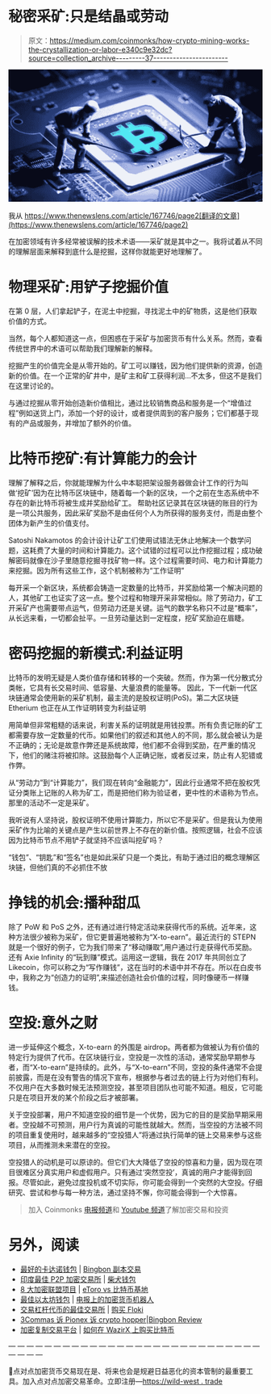 # 秘密采矿:只是结晶或劳动

> 原文：<https://medium.com/coinmonks/how-crypto-mining-works-the-crystallization-or-labor-e340c9e32dc?source=collection_archive---------37----------------------->

![](img/9fd03bd77a211947efe92037d2ce8dc3.png)

我从 https://www.thenewslens.com/article/167746/page2[翻译的文章](https://www.thenewslens.com/article/167746/page2)

在加密领域有许多经常被误解的技术术语——采矿就是其中之一。我将试着从不同的理解层面来解释到底什么是挖掘，这样你就能更好地理解了。

# 物理采矿:用铲子挖掘价值

在第 0 层，人们拿起铲子，在泥土中挖掘，寻找泥土中的矿物质，这是他们获取价值的方式。

当然，每个人都知道这一点，但困惑在于采矿与加密货币有什么关系。然而，查看传统世界中的术语可以帮助我们理解新的解释。

挖掘产生的价值完全是从零开始的。矿工可以赚钱，因为他们提供新的资源，创造新的价值。在一个正常的矿井中，是矿主和矿工获得利润…不太多，但这不是我们在这里讨论的。

与通过挖掘从零开始创造新价值相比，通过比较销售商品和服务是一个“增值过程”例如送货上门，添加一个好的设计，或者提供周到的客户服务；它们都基于现有的产品或服务，并增加了额外的价值。

# 比特币挖矿:有计算能力的会计

理解了解释之后，你就能理解为什么中本聪把架设服务器做会计工作的行为叫做‘挖矿’因为在比特币区块链中，随着每一个新的区块，一个之前在生态系统中不存在的新比特币将被生成并奖励给矿工。
帮助社区记录其在区块链的账目的行为是一项公共服务，因此采矿奖励不是由任何个人为所获得的服务支付，而是由整个团体为新产生的价值支付。

Satoshi Nakamotos 的会计设计让矿工们使用试错法无休止地解决一个数学问题，这耗费了大量的时间和计算能力。这个试错的过程可以比作挖掘过程；成功破解密码就像在沙子里随意挖掘寻找矿物一样。这个过程需要时间、电力和计算能力来挖掘。因为所有这些工作，这个机制被称为“工作证明”

每开采一个新区块，系统都会铸造一定数量的比特币，并奖励给第一个解决问题的人，其他矿工也证实了这一点。整个过程和物理开采非常相似。除了劳动力，矿工开采矿产也需要带点运气，但劳动力还是关键。运气的数学名称只不过是“概率”，从长远来看，一切都会扯平。一旦劳动量达到一定程度，挖矿奖励迫在眉睫。

# 密码挖掘的新模式:利益证明

比特币的发明无疑是人类价值存储和转移的一个突破。然而，作为第一代分散式分类帐，它具有长交易时间、低容量、大量浪费的能量等。
因此，下一代新一代区块链通常会使用新的采矿机制，最主流的是股权证明(PoS)。第二大区块链 Etherium 也正在从工作证明转变为利益证明

用简单但非常粗糙的话来说，利害关系的证明就是用钱投票。所有负责记账的矿工都需要存放一定数量的代币。如果他们的叙述和其他人的不同，那么就会被认为是不正确的；无论是故意作弊还是系统故障，他们都不会得到奖励，在严重的情况下，他们的赌注将被扣除。这鼓励每个人正确记账，或者反过来，防止有人犯错或作弊。

从“劳动力”到“计算能力”，我们现在转向“金融能力”，因此行业通常不把在股权凭证分类账上记账的人称为矿工，而是把他们称为验证者，更中性的术语称为节点。那里的活动不一定是采矿。

我听说有人坚持说，股权证明不使用计算能力，所以它不是采矿。但是我认为使用采矿作为比喻的关键点是产生以前世界上不存在的新价值。按照逻辑，社会不应该因为比特币节点不用铲子就坚持不应该叫挖矿吗？

“钱包”、“钥匙”和“签名”也是如此采矿只是一个类比，有助于通过旧的概念理解区块链，但他们真的不必抓住不放

# 挣钱的机会:播种甜瓜

除了 PoW 和 PoS 之外，还有通过进行特定活动来获得代币的系统。近年来，这种方法很少被称为采矿，但它更普遍地被称为“X-to-earn”。最近流行的 STEPN 就是一个很好的例子，它为我们带来了“移动赚取”,用户通过行走获得代币奖励。还有 Axie Infinity 的“玩到赚”模式。运用这一逻辑，我在 2017 年共同创立了 Likecoin，你可以称之为“写作赚钱”，这在当时的术语中并不存在。所以在白皮书中，我称之为“创造力的证明”,来描述创造社会价值的过程，同时像硬币一样赚钱。

# 空投:意外之财

进一步延伸这个概念，X-to-earn 的外围是 airdrop。两者都为做被认为有价值的特定行为提供了代币。在区块链行业，空投是一次性的活动，通常奖励早期参与者，而“X-to-earn”是持续的。此外，与“X-to-earn”不同，空投的条件通常不会提前披露，而是在没有警告的情况下宣布，根据参与者过去的链上行为对他们有利。不仅用户在大多数时候无法预测空投，甚至项目团队也可能不知道。相反，它可能只是在项目开发的某个阶段之后才被部署。

关于空投部署，用户不知道空投的细节是一个优势，因为它的目的是奖励早期采用者。空投越不可预测，用户行为真诚的可能性就越大。然而，当空投的方法被不同的项目重复使用时，越来越多的“空投猎人”将通过执行简单的链上交易来参与这些项目，从而推测未来潜在的空投。

空投猎人的动机是可以原谅的。但它们大大降低了空投的惊喜和力量，因为现在项目很难区分真实用户和虚假用户。只有通过‘突然空投’，真诚的用户才能得到回报。尽管如此，避免过度投机或不切实际，你可能会得到一个突然的大空投。仔细研究、尝试和参与每一种方法，通过坚持不懈，你可能会得到一个大惊喜。

> 加入 Coinmonks [电报频道](https://t.me/coincodecap)和 [Youtube 频道](https://www.youtube.com/c/coinmonks/videos)了解加密交易和投资

# 另外，阅读

*   [最好的卡达诺钱包](https://coincodecap.com/best-cardano-wallets) | [Bingbon 副本交易](https://coincodecap.com/bingbon-copy-trading)
*   [印度最佳 P2P 加密交易所](https://coincodecap.com/p2p-crypto-exchanges-in-india) | [柴犬钱包](https://coincodecap.com/baby-shiba-inu-wallets)
*   [8 大加密联盟项目](https://coincodecap.com/crypto-affiliate-programs) | [eToro vs 比特币基地](https://coincodecap.com/etoro-vs-coinbase)
*   [最佳以太坊钱包](https://coincodecap.com/best-ethereum-wallets) | [电报上的加密货币机器人](https://coincodecap.com/telegram-crypto-bots)
*   [交易杠杆代币的最佳交易所](https://coincodecap.com/leveraged-token-exchanges) | [购买 Floki](https://coincodecap.com/buy-floki-inu-token)
*   [3Commas 诉 Pionex 诉 crypto hopper](https://coincodecap.com/3commas-vs-pionex-vs-cryptohopper)|[Bingbon Review](https://coincodecap.com/bingbon-review)
*   [加密复制交易平台](/coinmonks/top-10-crypto-copy-trading-platforms-for-beginners-d0c37c7d698c) | [如何在 WazirX 上购买比特币](/coinmonks/buy-bitcoin-on-wazirx-2d12b7989af1)

— — — — — — — — — — — — — — — — — — — — — — — — — — — — — — — —

🔴点对点加密货币交易现在是、将来也会是规避日益恶化的资本管制的最重要工具。加入点对点加密交易革命。立即注册—[https://wild-west . trade](https://www.youtube.com/redirect?event=video_description&redir_token=QUFFLUhqbEs0WWgybWhXelY1SGZoRC1mN1FYS2tyZGRFd3xBQ3Jtc0tueUt1d01FcS00ZllzQzBBTndkOXktbVZnY2Rha1c1Q0xVWHp6aVJpNjdqMXUyN0FzMmpoaWJWT3NGQm5acE84V1Qtc0lUcGpaYU9ralN0NUVINlBlNGVzb1JCV3c3RElqaVVsQXRrUm9pR0RnTEFYaw&q=https%3A%2F%2Fwild-west.trade%2F&v=snmHTbk-DSU)